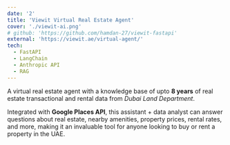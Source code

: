 ```yaml
---
date: '2'
title: 'Viewit Virtual Real Estate Agent'
cover: './viewit-ai.png'
# github: 'https://github.com/hamdan-27/viewit-fastapi'
external: 'https://viewit.ae/virtual-agent/'
tech:
  - FastAPI
  - LangChain
  - Anthropic API
  - RAG
---
```


A virtual real estate agent with a knowledge base of upto **8 years** of real estate transactional and rental data from _Dubai Land Department_.

Integrated with **Google Places API**, this assistant + data analyst can answer questions about real estate, nearby amenities, property prices, rental rates, and more, making it an invaluable tool for anyone looking to buy or rent a property in the UAE.
